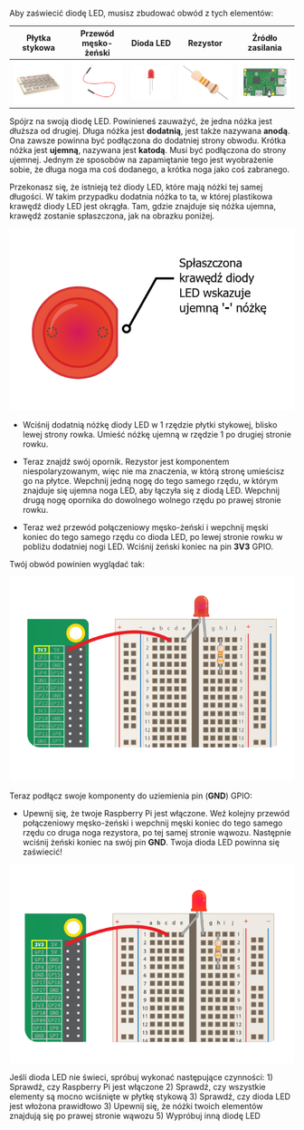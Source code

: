 Aby zaświecić diodę LED, musisz zbudować obwód z tych elementów:

| Płytka stykowa                           | Przewód męsko-żeński                         | Dioda LED                    | Rezystor                         | Źródło zasilania                       |
| ---------------------------------------- | -------------------------------------------- | ---------------------------- | -------------------------------- | -------------------------------------- |
| ![płytka stykowa](images/breadboard.png) | ![przewód gniazdo-wtyk](images/mfjumper.png) | ![Dioda LED](images/led.png) | ![rezystor](images/resistor.png) | ![raspberrypi](images/raspberrypi.png) |

Spójrz na swoją diodę LED. Powinieneś zauważyć, że jedna nóżka jest dłuższa od drugiej. Długa nóżka jest **dodatnią**, jest także nazywana **anodą**. Ona zawsze powinna być podłączona do dodatniej strony obwodu. Krótka nóżka jest **ujemną**, nazywana jest **katodą**. Musi być podłączona do strony ujemnej. Jednym ze sposobów na zapamiętanie tego jest wyobrażenie sobie, że długa noga ma coś dodanego, a krótka noga jako coś zabranego.

Przekonasz się, że istnieją też diody LED, które mają nóżki tej samej długości. W takim przypadku dodatnia nóżka to ta, w której plastikowa krawędź diody LED jest okrągła. Tam, gdzie znajduje się nóżka ujemna, krawędź zostanie spłaszczona, jak na obrazku poniżej.

![Zbliżenie diody LED](images/LEDcloseup.png)

+ Wciśnij dodatnią nóżkę diody LED w 1 rzędzie płytki stykowej, blisko lewej strony rowka. Umieść nóżkę ujemną w rzędzie 1 po drugiej stronie rowku.

+ Teraz znajdź swój opornik. Rezystor jest komponentem niespolaryzowanym, więc nie ma znaczenia, w którą stronę umieścisz go na płytce. Wepchnij jedną nogę do tego samego rzędu, w którym znajduje się ujemna noga LED, aby łączyła się z diodą LED. Wepchnij drugą nogę opornika do dowolnego wolnego rzędu po prawej stronie rowku.

+ Teraz weź przewód połączeniowy męsko-żeński i wepchnij męski koniec do tego samego rzędu co dioda LED, po lewej stronie rowku w pobliżu dodatniej nogi LED. Wciśnij żeński koniec na pin **3V3** GPIO.

Twój obwód powinien wyglądać tak:

![Brak uziemienia w obwodzie](images/ground-missing.png)

Teraz podłącz swoje komponenty do uziemienia pin (**GND**) GPIO:

+ Upewnij się, że twoje Raspberry Pi jest włączone. Weź kolejny przewód połączeniowy męsko-żeński i wepchnij męski koniec do tego samego rzędu co druga noga rezystora, po tej samej stronie wąwozu. Następnie wciśnij żeński koniec na swój pin **GND**. Twoja dioda LED powinna się zaświecić!

![Przepływ prądu w obwodzie](images/circuit-current-flow.gif)

Jeśli dioda LED nie świeci, spróbuj wykonać następujące czynności: 1) Sprawdź, czy Raspberry Pi jest włączone 2) Sprawdź, czy wszystkie elementy są mocno wciśnięte w płytkę stykową 3) Sprawdź, czy dioda LED jest włożona prawidłowo 3) Upewnij się, że nóżki twoich elementów znajdują się po prawej stronie wąwozu 5) Wypróbuj inną diodę LED

